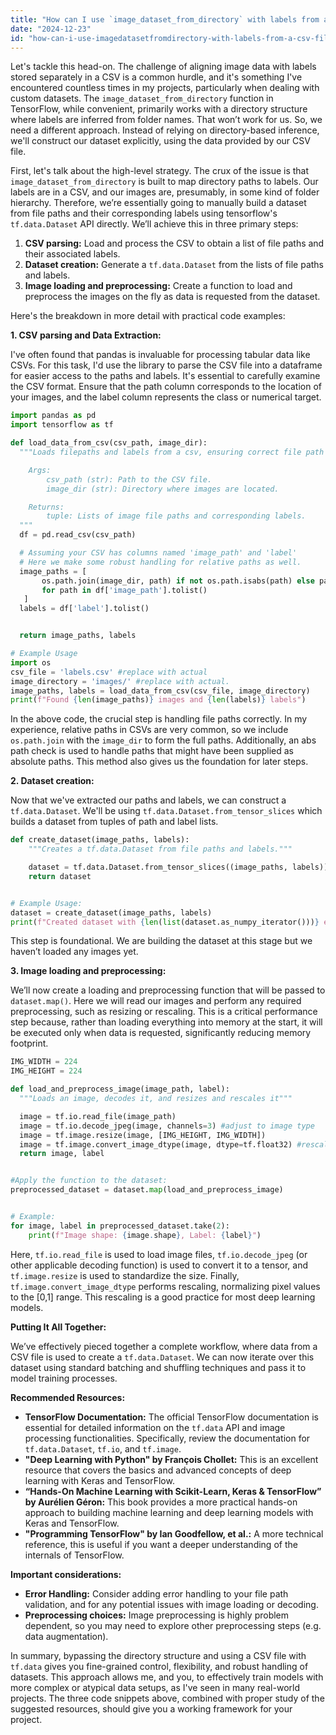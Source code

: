 ```yaml
---
title: "How can I use `image_dataset_from_directory` with labels from a CSV file?"
date: "2024-12-23"
id: "how-can-i-use-imagedatasetfromdirectory-with-labels-from-a-csv-file"
---
```


Let's tackle this head-on. The challenge of aligning image data with labels stored separately in a CSV is a common hurdle, and it's something I've encountered countless times in my projects, particularly when dealing with custom datasets. The `image_dataset_from_directory` function in TensorFlow, while convenient, primarily works with a directory structure where labels are inferred from folder names. That won’t work for us. So, we need a different approach. Instead of relying on directory-based inference, we'll construct our dataset explicitly, using the data provided by our CSV file.

First, let's talk about the high-level strategy. The crux of the issue is that `image_dataset_from_directory` is built to map directory paths to labels. Our labels are in a CSV, and our images are, presumably, in some kind of folder hierarchy. Therefore, we’re essentially going to manually build a dataset from file paths and their corresponding labels using tensorflow's `tf.data.Dataset` API directly. We’ll achieve this in three primary steps:

1.  **CSV parsing:** Load and process the CSV to obtain a list of file paths and their associated labels.
2.  **Dataset creation:** Generate a `tf.data.Dataset` from the lists of file paths and labels.
3.  **Image loading and preprocessing:** Create a function to load and preprocess the images on the fly as data is requested from the dataset.

Here's the breakdown in more detail with practical code examples:

**1. CSV parsing and Data Extraction:**

I've often found that pandas is invaluable for processing tabular data like CSVs. For this task, I'd use the library to parse the CSV file into a dataframe for easier access to the paths and labels. It's essential to carefully examine the CSV format. Ensure that the path column corresponds to the location of your images, and the label column represents the class or numerical target.

```python
import pandas as pd
import tensorflow as tf

def load_data_from_csv(csv_path, image_dir):
  """Loads filepaths and labels from a csv, ensuring correct file path construction.

    Args:
        csv_path (str): Path to the CSV file.
        image_dir (str): Directory where images are located.

    Returns:
        tuple: Lists of image file paths and corresponding labels.
  """
  df = pd.read_csv(csv_path)

  # Assuming your CSV has columns named 'image_path' and 'label'
  # Here we make some robust handling for relative paths as well.
  image_paths = [
       os.path.join(image_dir, path) if not os.path.isabs(path) else path
       for path in df['image_path'].tolist()
   ]
  labels = df['label'].tolist()


  return image_paths, labels

# Example Usage
import os
csv_file = 'labels.csv' #replace with actual
image_directory = 'images/' #replace with actual.
image_paths, labels = load_data_from_csv(csv_file, image_directory)
print(f"Found {len(image_paths)} images and {len(labels)} labels")


```

In the above code, the crucial step is handling file paths correctly. In my experience, relative paths in CSVs are very common, so we include `os.path.join` with the `image_dir` to form the full paths. Additionally, an abs path check is used to handle paths that might have been supplied as absolute paths. This method also gives us the foundation for later steps.

**2. Dataset creation:**

Now that we've extracted our paths and labels, we can construct a `tf.data.Dataset`.  We'll be using `tf.data.Dataset.from_tensor_slices` which builds a dataset from tuples of path and label lists.

```python
def create_dataset(image_paths, labels):
    """Creates a tf.data.Dataset from file paths and labels."""

    dataset = tf.data.Dataset.from_tensor_slices((image_paths, labels))
    return dataset


# Example Usage:
dataset = create_dataset(image_paths, labels)
print(f"Created dataset with {len(list(dataset.as_numpy_iterator()))} elements.")

```

This step is foundational. We are building the dataset at this stage but we haven’t loaded any images yet.

**3. Image loading and preprocessing:**

We’ll now create a loading and preprocessing function that will be passed to `dataset.map()`.  Here we will read our images and perform any required preprocessing, such as resizing or rescaling. This is a critical performance step because, rather than loading everything into memory at the start, it will be executed only when data is requested, significantly reducing memory footprint.

```python
IMG_WIDTH = 224
IMG_HEIGHT = 224

def load_and_preprocess_image(image_path, label):
  """Loads an image, decodes it, and resizes and rescales it"""

  image = tf.io.read_file(image_path)
  image = tf.io.decode_jpeg(image, channels=3) #adjust to image type
  image = tf.image.resize(image, [IMG_HEIGHT, IMG_WIDTH])
  image = tf.image.convert_image_dtype(image, dtype=tf.float32) #rescale values to [0,1]
  return image, label


#Apply the function to the dataset:
preprocessed_dataset = dataset.map(load_and_preprocess_image)


# Example:
for image, label in preprocessed_dataset.take(2):
    print(f"Image shape: {image.shape}, Label: {label}")

```

Here, `tf.io.read_file` is used to load image files, `tf.io.decode_jpeg` (or other applicable decoding function) is used to convert it to a tensor, and `tf.image.resize` is used to standardize the size. Finally, `tf.image.convert_image_dtype` performs rescaling, normalizing pixel values to the [0,1] range. This rescaling is a good practice for most deep learning models.

**Putting It All Together:**

We’ve effectively pieced together a complete workflow, where data from a CSV file is used to create a `tf.data.Dataset`. We can now iterate over this dataset using standard batching and shuffling techniques and pass it to model training processes.

**Recommended Resources:**

*   **TensorFlow Documentation:** The official TensorFlow documentation is essential for detailed information on the `tf.data` API and image processing functionalities. Specifically, review the documentation for `tf.data.Dataset`, `tf.io`, and `tf.image`.
*   **"Deep Learning with Python" by François Chollet:** This is an excellent resource that covers the basics and advanced concepts of deep learning with Keras and TensorFlow.
*   **“Hands-On Machine Learning with Scikit-Learn, Keras & TensorFlow” by Aurélien Géron:** This book provides a more practical hands-on approach to building machine learning and deep learning models with Keras and TensorFlow.
*   **"Programming TensorFlow" by Ian Goodfellow, et al.:** A more technical reference, this is useful if you want a deeper understanding of the internals of TensorFlow.

**Important considerations:**

*   **Error Handling:** Consider adding error handling to your file path validation, and for any potential issues with image loading or decoding.
*   **Preprocessing choices:** Image preprocessing is highly problem dependent, so you may need to explore other preprocessing steps (e.g. data augmentation).

In summary, bypassing the directory structure and using a CSV file with `tf.data` gives you fine-grained control, flexibility, and robust handling of datasets. This approach allows me, and you, to effectively train models with more complex or atypical data setups, as I've seen in many real-world projects. The three code snippets above, combined with proper study of the suggested resources, should give you a working framework for your project.
